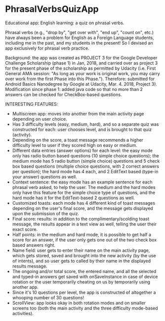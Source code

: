 # PhrasalVerbsQuizApp

Educational app: English learning: a quiz on phrasal verbs.

Phrasal verbs (e.g., "drop by", "get over with", "end up", "count on", etc.) have always been a problem for English as a Foreign Language students, including me in the past, and my students in the present! So I devised an app exclusively for phrasal verb practice.

Background: the app was created as PROJECT 3 for the Google Developer Challenge Scholarship (phase 1) in Jan, 2018, and carried over as project 3 for the present phase of the scholarship as permitted by Udacity (i.e. First General AMA session: "As long as your work is original work, you may carry over work from the first Phase into this Phase."). Therefore: submitted for Android Basics Nanodegree by Google at Udacity, Mar. 4. 2018, Project 3). 
Modification since phase 1: added java code so that no more than 2 answers can be checked for CheckBox-based questions.

INTERESTING FEATURES:
- Multiscreen app: moves into another from the main activity page depending on user choice.
- Has 3 difficulty levels (easy, medium, hard), and so a separate quiz was constructed for each: user chooses level, and is brought to that quiz (activity).
- Depending on the score, a toast message recommends a higher difficulty level to user if they scored high on easy or medium.
- Different data entries (answer options) for each level: the easy mode only has radio button based questions (10 simple choice questions); the medium mode has 5 radio button (simple choice) questions and 5 check box based questions (multiple choice questions, with 2 correct answers per question); the hard mode has 4 each, and 2 EditText based (type-in your answer) questions as well. 
- Context sentence: the easy mode has an example sentence for each phrasal verb asked, to help the user. The medium and the hard modes only have this feature for the simple choice type of questions, and the hard mode has it for the EditText-based 2 questions as well.
- Customized toasts: each mode has 4 different kind of toast messages depending on the user's final score, and the message gets displayed upon the submission of the quiz.
- Final score: results: in addition to the complimentary/scolding toast message, the results appear in a text view as well, telling the user their exact score.
- Half points: in the medium and hard mode, it is possible to get half a score for an answer, if the user only gets one out of the two check box based answers right. 
- Name field: user gets to enter their name on the main activity page, which gets stored, saved and brought into the new activity (by the use of intents), and so user gets to called by their name in the displayed results message. 
- The ongoing and/or total score, the entered name, and all the selected and typed-in answers get saved with onSaveInstance in case of device rotation or the user temporarily cheating on us by temporarily using another app.
- Since it's 10 questions per level, the app is constructed of altogether a whooping number of 30 questions! 
- ScrollView: app looks okay in both rotation modes and on smaller screens too (both the main activity and the three difficulty mode-based activities).


